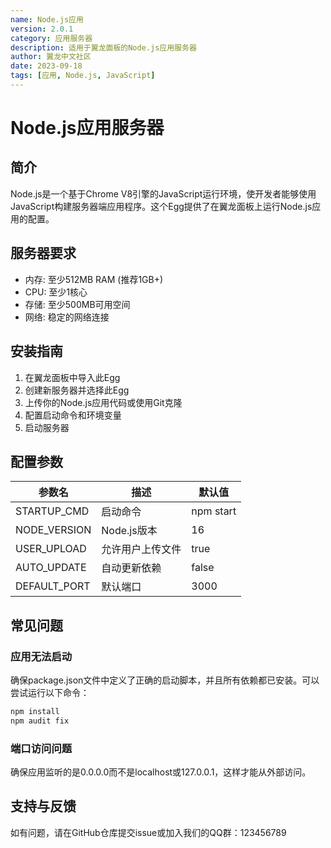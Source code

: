```yaml
---
name: Node.js应用
version: 2.0.1
category: 应用服务器
description: 适用于翼龙面板的Node.js应用服务器
author: 翼龙中文社区
date: 2023-09-18
tags: [应用, Node.js, JavaScript]
---
```


# Node.js应用服务器

## 简介

Node.js是一个基于Chrome V8引擎的JavaScript运行环境，使开发者能够使用JavaScript构建服务器端应用程序。这个Egg提供了在翼龙面板上运行Node.js应用的配置。

## 服务器要求

- 内存: 至少512MB RAM (推荐1GB+)
- CPU: 至少1核心
- 存储: 至少500MB可用空间
- 网络: 稳定的网络连接

## 安装指南

1. 在翼龙面板中导入此Egg
2. 创建新服务器并选择此Egg
3. 上传你的Node.js应用代码或使用Git克隆
4. 配置启动命令和环境变量
5. 启动服务器

## 配置参数

| 参数名 | 描述 | 默认值 |
|-------|------|-------|
| STARTUP_CMD | 启动命令 | npm start |
| NODE_VERSION | Node.js版本 | 16 |
| USER_UPLOAD | 允许用户上传文件 | true |
| AUTO_UPDATE | 自动更新依赖 | false |
| DEFAULT_PORT | 默认端口 | 3000 |

## 常见问题

### 应用无法启动

确保package.json文件中定义了正确的启动脚本，并且所有依赖都已安装。可以尝试运行以下命令：

```bash
npm install
npm audit fix
```

### 端口访问问题

确保应用监听的是0.0.0.0而不是localhost或127.0.0.1，这样才能从外部访问。

## 支持与反馈

如有问题，请在GitHub仓库提交issue或加入我们的QQ群：123456789 